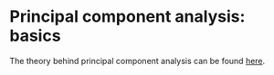 # Principal component analysis: basics

The theory behind principal component analysis can be found [here](https://numxl.com/blogs/principal-component-analysis-pca-101/).
